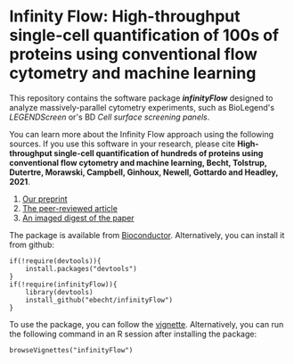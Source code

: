 # Infinity Flow: High-throughput single-cell quantification of 100s of proteins using conventional flow cytometry and machine learning

This repository contains the software package ***infinityFlow*** designed to analyze massively-parallel cytometry experiments, such as BioLegend's *LEGENDScreen* or's BD *Cell surface screening panels*. 

You can learn more about the Infinity Flow approach using the following sources. If you use this software in your research, please cite **High-throughput single-cell quantification of hundreds of proteins using conventional flow cytometry and machine learning, Becht, Tolstrup, Dutertre, Morawski, Campbell, Ginhoux, Newell, Gottardo and Headley, 2021**.

1. [Our preprint](https://www.biorxiv.org/content/10.1101/2020.06.17.152926v1)
1. [The peer-reviewed article](https://www.science.org/doi/10.1126/sciadv.abg0505)
1. [An imaged digest of the paper](https://twitter.com/EtienneBecht/status/1274039148781826049)

The package is available from [Bioconductor](https://bioconductor.org/packages/infinityFlow/). Alternatively, you can install it from github:

```
if(!require(devtools)){
	install.packages("devtools")
}
if(!require(infinityFlow)){
	library(devtools)
	install_github("ebecht/infinityFlow")
}
```

To use the package, you can follow the [vignette](https://bioconductor.org/packages/devel/bioc/vignettes/infinityFlow/inst/doc/basic_usage.html). Alternatively, you can run the following command in an R session after installing the package:

```
browseVignettes("infinityFlow")
```